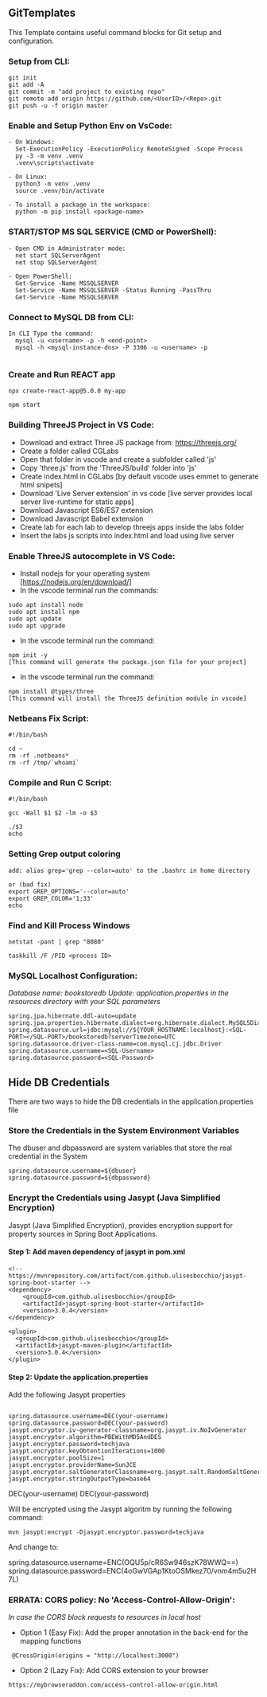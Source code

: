 ## GitTemplates

This Template contains useful command blocks for Git setup and configuration.
  
### <Repo> Setup from CLI:

```
git init
git add -A
git commit -m "add project to existing repo"
git remote add origin https://github.com/<UserID>/<Repo>.git
git push -u -f origin master
```

### Enable and Setup Python Env on VsCode:

```
- On Windows:
  Set-ExecutionPolicy -ExecutionPolicy RemoteSigned -Scope Process 
  py -3 -m venv .venv    
  .venv\scripts\activate

- On Linux:
  python3 -m venv .venv    
  source .venv/bin/activate

- To install a package in the workspace:
  python -m pip install <package-name>
```

### START/STOP MS SQL SERVICE (CMD or PowerShell):

```
- Open CMD in Administrator mode:
  net start SQLServerAgent
  net stop SQLServerAgent    

- Open PowerShell:
  Get-Service -Name MSSQLSERVER
  Set-Service -Name MSSQLSERVER -Status Running -PassThru
  Get-Service -Name MSSQLSERVER

```
  
### Connect to MySQL DB from CLI:

```
In CLI Type the command:
  mysql -u <username> -p -h <end-point>
  mysql -h <mysql-instance-dns> -P 3306 -u <username> -p
  
```

### Create and Run REACT app

```
npx create-react-app@5.0.0 my-app

npm start
```

### Building ThreeJS Project in VS Code:

* Download and extract Three JS package from: https://threejs.org/
* Create a folder called CGLabs
* Open that folder in vscode and create a subfolder called 'js'
* Copy 'three.js' from the 'ThreeJS/build' folder into 'js'
* Create index.html in CGLabs [by default vscode uses emmet to generate html snipets]
* Download 'Live Server extension' in vs code [live server provides local server live-runtime for static apps]
* Download Javascript ES6/ES7 extension
* Download Javascript Babel extension
* Create lab for each lab to develop threejs apps inside the labs folder
* Insert the labs js scripts into index.html and load using live server


### Enable ThreeJS autocomplete in VS Code:

* Install nodejs for your operating system [https://nodejs.org/en/download/]
* In the vscode terminal run the commands:
```
sudo apt install node
sudo apt install npm
sudo apt update
sudo apt upgrade
```
* In the vscode terminal run the command:  
```
npm init -y
[This command will generate the package.json file for your project]
```
* In the vscode terminal run the command:  
```
npm install @types/three 
[This command will install the ThreeJS definition module in vscode]
```
### Netbeans Fix Script:
```
#!/bin/bash

cd ~
rm -rf .netbeans*
rm -rf /tmp/`whoami`
```

### Compile and Run C Script:
```
#!/bin/bash

gcc -Wall $1 $2 -lm -o $3

./$3
echo
```
### Setting Grep output coloring
```
add: alias grep='grep --color=auto' to the .bashrc in home directory

or (bad fix)
export GREP_OPTIONS='--color=auto'
export GREP_COLOR='1;33'
echo
```

### Find and Kill Process Windows
```
netstat -pant | grep "8080"

taskkill /F /PID <process ID>
```


### MySQL Localhost Configuration:
*Database name: bookstoredb*
*Update: application.properties in the resources directory with your SQL parameters*
```
spring.jpa.hibernate.ddl-auto=update
spring.jpa.properties.hibernate.dialect=org.hibernate.dialect.MySQL5Dialect
spring.datasource.url=jdbc:mysql://${YOUR_HOSTNAME:localhost}:<SQL-PORT></SQL-PORT>/bookstoredb?serverTimezone=UTC
spring.datasource.driver-class-name=com.mysql.cj.jdbc.Driver
spring.datasource.username=<SQL-Username>
spring.datasource.password=<SQL-Password>
```
## Hide DB Credentials

There are two ways to hide the DB credentials in the application.properties file
  
### Store the Credentials in the System Environment Variables

The dbuser and dbpassword are system variables that store the real credential in the System

```
spring.datasource.username=${dbuser}
spring.datasource.password=${dbpassword}
```

### Encrypt the Credentials using Jasypt (Java Simplified Encryption)

Jasypt (Java Simplified Encryption), provides encryption support for property sources in Spring Boot Applications.

#### Step 1: Add maven dependency of jasypt in pom.xml 

```
<!-- https://mvnrepository.com/artifact/com.github.ulisesbocchio/jasypt-spring-boot-starter -->
<dependency>
    <groupId>com.github.ulisesbocchio</groupId>
    <artifactId>jasypt-spring-boot-starter</artifactId>
    <version>3.0.4</version>
</dependency>

<plugin>
  <groupId>com.github.ulisesbocchio</groupId>
  <artifactId>jasypt-maven-plugin</artifactId>
  <version>3.0.4</version>
</plugin>
```

#### Step 2: Update the application.properties
Add the following Jasypt properties

```

spring.datasource.username=DEC(your-username)
spring.datasource.password=DEC(your-password)
jasypt.encryptor.iv-generator-classname=org.jasypt.iv.NoIvGenerator
jasypt.encryptor.algorithm=PBEWithMD5AndDES
jasypt.encryptor.password=techjava
jasypt.encryptor.keyObtentionIterations=1000
jasypt.encryptor.poolSize=1
jasypt.encryptor.providerName=SunJCE
jasypt.encryptor.saltGeneratorClassname=org.jasypt.salt.RandomSaltGenerator
jasypt.encryptor.stringOutputType=base64
```

DEC(your-username)
DEC(your-password)

Will be encrypted using the Jasypt algoritm by running the following command:

```
mvn jasypt:encrypt -Djasypt.encryptor.password=techjava
```

And change to:

spring.datasource.username=ENC(OQU5p/cR6Sw946szK78WWQ==)
spring.datasource.password=ENC(4oGwVGAp1KtoOSMkez70/vnm4m5u2H7L)

### ERRATA: CORS policy: No 'Access-Control-Allow-Origin':
*In case the CORS block requests to resources in local host*

* Option 1 (Easy Fix): Add the proper annotation in the back-end for the mapping functions
```
 @CrossOrigin(origins = "http://localhost:3000")

```

* Option 2 (Lazy Fix): Add CORS extension to your browser
```
https://mybrowseraddon.com/access-control-allow-origin.html

```
